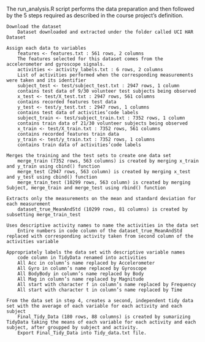 
The run_analysis.R script performs the data preparation and then followed by the 5 steps required as described in the course project’s definition.

    Download the dataset
        Dataset downloaded and extracted under the folder called UCI HAR Dataset

    Assign each data to variables
        features <- features.txt : 561 rows, 2 columns
        The features selected for this dataset comes from the accelerometer and gyroscope signals.
        activities <- activity_labels.txt : 6 rows, 2 columns
        List of activities performed when the corresponding measurements were taken and its identifier 
        subject_test <- test/subject_test.txt : 2947 rows, 1 column
        contains test data of 9/30 volunteer test subjects being observed
        x_test <- test/X_test.txt : 2947 rows, 561 columns
        contains recorded features test data
        y_test <- test/y_test.txt : 2947 rows, 1 columns
        contains test data of activities’code labels
        subject_train <- test/subject_train.txt : 7352 rows, 1 column
        contains train data of 21/30 volunteer subjects being observed
        x_train <- test/X_train.txt : 7352 rows, 561 columns
        contains recorded features train data
        y_train <- test/y_train.txt : 7352 rows, 1 columns
        contains train data of activities’code labels

    Merges the training and the test sets to create one data set
        merge_train (7352 rows, 563 columns) is created by merging x_train and y_train using cbind() function
        merge_test (2947 rows, 563 column) is created by merging x_test and y_test using cbind() function
        merge_train_test (10299 rows, 563 column) is created by merging Subject, merge_train and merge_test using rbind() function

    Extracts only the measurements on the mean and standard deviation for each measurement
        dataset_true_MeanAndStd (10299 rows, 81 columns) is created by subsetting merge_train_test

    Uses descriptive activity names to name the activities in the data set
        Entire numbers in code column of the dataset_true_MeanAndStd replaced with corresponding activity taken from second column of the activities variable

    Appropriately labels the data set with descriptive variable names
        code column in TidyData renamed into activities
        All Acc in column’s name replaced by Accelerometer
        All Gyro in column’s name replaced by Gyroscope
        All BodyBody in column’s name replaced by Body
        All Mag in column’s name replaced by Magnitude
        All start with character f in column’s name replaced by Frequency
        All start with character t in column’s name replaced by Time

    From the data set in step 4, creates a second, independent tidy data set with the average of each variable for each activity and each subject
        Final_Tidy_Data (180 rows, 88 columns) is created by sumarizing TidyData taking the means of each variable for each activity and each subject, after groupped by subject and activity.
        Export Final_Tidy_Data into Tidy_data.txt file.

